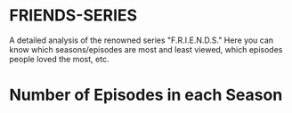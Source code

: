 # FRIENDS-SERIES
A detailed analysis of the renowned series "F.R.I.E.N.D.S." Here you can know which seasons/episodes are most and least viewed, which episodes people loved the most, etc.

# Number of Episodes in each Season
